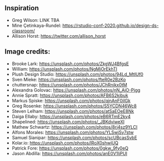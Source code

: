 
## Inspiration

- Greg Wilson: LINK TBA
- Mine Çetinkaya-Rundel: https://rstudio-conf-2020.github.io/design-ds-classroom/
- Allison Horst: https://twitter.com/allison_horst

## Image credits:

- Brooke Lark: https://unsplash.com/photos/ZkgWJ4BfgsE
- William: https://unsplash.com/photos/NgMjOrEkhTI
- Plush Design Studio: https://unsplash.com/photos/94Ld_MtIUf0
- Sven Mieke: https://unsplash.com/photos/fteR0e2BzKo
- chuttersnap: https://unsplash.com/photos/JChRnikx0tM
- Alexandra Golovac: https://unsplash.com/photos/nN_AjO-Pjgg
- Annie Spratt: https://unsplash.com/photos/AFB6S2kibuk
- Markus Spiske: https://unsplash.com/photos/qjnAnF0jIGk
- Greg Rosenke: https://unsplash.com/photos/S5YCDN46Wc8
- Steven Lelham: https://unsplash.com/photos/atSaEOeE8Nk
- Daiga Ellaby: https://unsplash.com/photos/eB6RTmE2ky4
- Shapelined: https://unsplash.com/photos/_JBKdviweXI
- Mathew Schwartz: https://unsplash.com/photos/8rj4sz9YLCI
- Alfons Morales: https://unsplash.com/photos/YLSwjSy7stw
- Samuel Sianipar: https://unsplash.com/photos/scUBcasSvbE
- Kolar.io: https://unsplash.com/photos/lRoX0shwjUQ
- Patrick Fore: https://unsplash.com/photos/0gkw_9fy0eQ
- Jason Abdilla: https://unsplash.com/photos/anE0V1ljPUI
